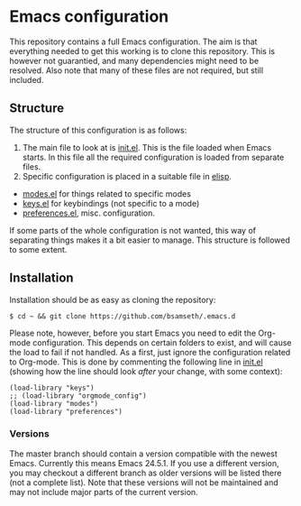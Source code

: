# Emacs configuration
This repository contains a full Emacs configuration. The aim is that
everything needed to get this working is to clone this
repository. This is however not guarantied, and many dependencies
might need to be resolved. Also note that many of these files are not
required, but still included.

## Structure
The structure of this configuration is as follows:

1. The main file to look at is [init.el](init.el). This is the file
   loaded when Emacs starts. In this file all the required
   configuration is loaded from separate files.
2. Specific configuration is placed in a suitable file in [elisp](elisp/).
  * [modes.el](elisp/modes.el) for things related to specific modes
  * [keys.el](elisp/keys.el) for keybindings (not specific to a mode)
  * [preferences.el](elisp/preferences.el), misc. configuration.

If some parts of the whole configuration is not wanted, this way of
separating things makes it a bit easier to manage.
This structure is followed to some extent. 

## Installation
Installation should be as easy as cloning the repository:
```
$ cd ~ && git clone https://github.com/bsamseth/.emacs.d
```
Please note, however, before you start Emacs you need to edit the
Org-mode configuration. This depends on certain folders to exist, and
will cause the load to fail if not handled. As a first, just ignore
the configuration related to Org-mode. This is done by commenting the
following line in [init.el](init.el) (showing how the line should look
*after* your change, with some context):
```
(load-library "keys")
;; (load-library "orgmode_config")
(load-library "modes")
(load-library "preferences")
```

### Versions
The master branch should contain a version compatible with the newest
Emacs. Currently this means Emacs 24.5.1. If you use a different
version, you may checkout a different branch as older versions will be
listed there (not a complete list). Note that these versions will not
be maintained and may not include major parts of the current version.
